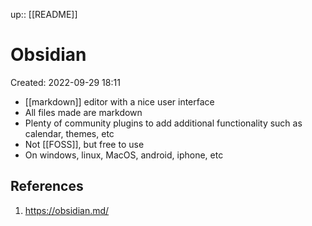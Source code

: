 up:: [[README]]

# Obsidian

Created: 2022-09-29 18:11

- [[markdown]] editor with a nice user interface
- All files made are markdown
- Plenty of community plugins to add additional functionality such as calendar, themes, etc
- Not [[FOSS]], but free to use
- On windows, linux, MacOS, android, iphone, etc

## References

1. <https://obsidian.md/>

